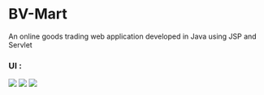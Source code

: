 # BV-Mart
An online goods trading web application developed in Java using JSP and Servlet
 
 ### UI :

<img src="Picture1.jpg">

<img src="Picture2.jpg">

<img src="Picture3.jpg">
